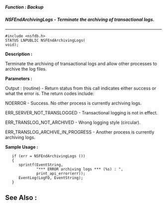##### Function : Backup
##### NSFEndArchivingLogs - Terminate the archiving of transactional logs.
---
```
#include <nsfdb.h>
STATUS LNPUBLIC NSFEndArchivingLogs(
void);
```
**Description :**

Terminate the archiving of transactional logs and allow other processes to 
archive the log files.

**Parameters :**

Output :
(routine)  -  Return status from this call indicates either success or what the error is. The return codes include:

NOERROR - Success.  No other process is currently archiving logs.

ERR_SERVER_NOT_TRANSLOGGED - Transactional logging is not in effect.

ERR_TRANSLOG_NOT_ARCHIVED - Wrong logging style (circular).

ERR_TRANSLOG_ARCHIVE_IN_PROGRESS - Another process is currently archiving logs.



**Sample Usage :**
```
   if (err = NSFEndArchivingLogs ())
   {
      sprintf(EventString,
              "*** ERROR archiving logs *** (%s) : ",
              print_api_error(err));
      EventLog(LogFD, EventString);
   }

```
**See Also :**
---
